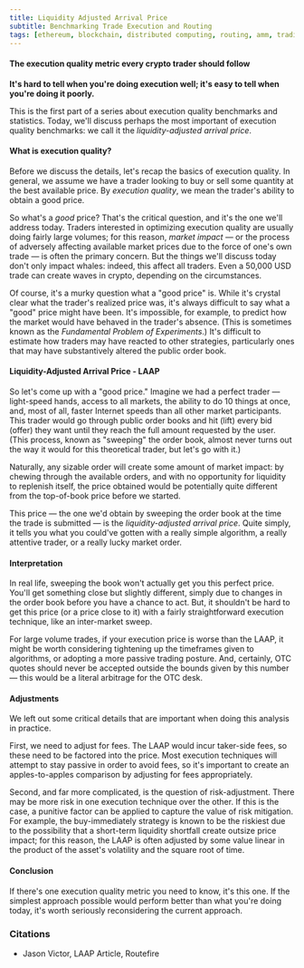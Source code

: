 ```yaml
---
title: Liquidity Adjusted Arrival Price
subtitle: Benchmarking Trade Execution and Routing
tags: [ethereum, blockchain, distributed computing, routing, amm, trading]
---
```


#### The execution quality metric every crypto trader should follow

**It's hard to tell when you're doing execution well; it's easy to tell when
you're doing it poorly.**

This is the first part of a series about execution quality benchmarks and
statistics. Today, we'll discuss perhaps the most important of execution quality
benchmarks: we call it the _liquidity-adjusted arrival price_.

#### What is execution quality?

Before we discuss the details, let's recap the basics of execution quality. In
general, we assume we have a trader looking to buy or sell some quantity at the
best available price. By _execution quality_, we mean the trader's ability to
obtain a good price.

So what's a _good_ price? That's the critical question, and it's the one we'll
address today. Traders interested in optimizing execution quality are usually
doing fairly large volumes; for this reason, _market impact_ — or the process of
adversely affecting available market prices due to the force of one's own trade
— is often the primary concern. But the things we'll discuss today don't only
impact whales: indeed, this affect all traders. Even a 50,000 USD trade can
create waves in crypto, depending on the circumstances.

Of course, it's a murky question what a "good price" is. While it's crystal
clear what the trader's realized price was, it's always difficult to say what a
"good" price might have been. It's impossible, for example, to predict how the
market would have behaved in the trader's absence. (This is sometimes known as
the _Fundamental Problem of Experiments_.) It's difficult to estimate how
traders may have reacted to other strategies, particularly ones that may have
substantively altered the public order book.

#### Liquidity-Adjusted Arrival Price - LAAP

So let's come up with a "good price." Imagine we had a perfect trader —
light-speed hands, access to all markets, the ability to do 10 things at once,
and, most of all, faster Internet speeds than all other market participants.
This trader would go through public order books and hit (lift) every bid (offer)
they want until they reach the full amount requested by the user. (This process,
known as "sweeping" the order book, almost never turns out the way it would for
this theoretical trader, but let's go with it.)

Naturally, any sizable order will create some amount of market impact: by
chewing through the available orders, and with no opportunity for liquidity to
replenish itself, the price obtained would be potentially quite different from
the top-of-book price before we started.

This price — the one we'd obtain by sweeping the order book at the time the
trade is submitted — is the _liquidity-adjusted arrival price_. Quite simply, it
tells you what you could've gotten with a really simple algorithm, a really
attentive trader, or a really lucky market order.

#### Interpretation

In real life, sweeping the book won't actually get you this perfect price.
You'll get something close but slightly different, simply due to changes in the
order book before you have a chance to act. But, it shouldn't be hard to get
this price (or a price close to it) with a fairly straightforward execution
technique, like an inter-market sweep.

For large volume trades, if your execution price is worse than the LAAP, it
might be worth considering tightening up the timeframes given to algorithms, or
adopting a more passive trading posture. And, certainly, OTC quotes should never
be accepted outside the bounds given by this number — this would be a literal
arbitrage for the OTC desk.

#### Adjustments

We left out some critical details that are important when doing this analysis in
practice.

First, we need to adjust for fees. The LAAP would incur taker-side fees, so
these need to be factored into the price. Most execution techniques will attempt
to stay passive in order to avoid fees, so it's important to create an
apples-to-apples comparison by adjusting for fees appropriately.

Second, and far more complicated, is the question of risk-adjustment. There may
be more risk in one execution technique over the other. If this is the case, a
punitive factor can be applied to capture the value of risk mitigation. For
example, the buy-immediately strategy is known to be the riskiest due to the
possibility that a short-term liquidity shortfall create outsize price impact;
for this reason, the LAAP is often adjusted by some value linear in the product
of the asset's volatility and the square root of time.

#### Conclusion

If there's one execution quality metric you need to know, it's this one. If the
simplest approach possible would perform better than what you're doing today,
it's worth seriously reconsidering the current approach.

### Citations

- Jason Victor, LAAP Article, Routefire
